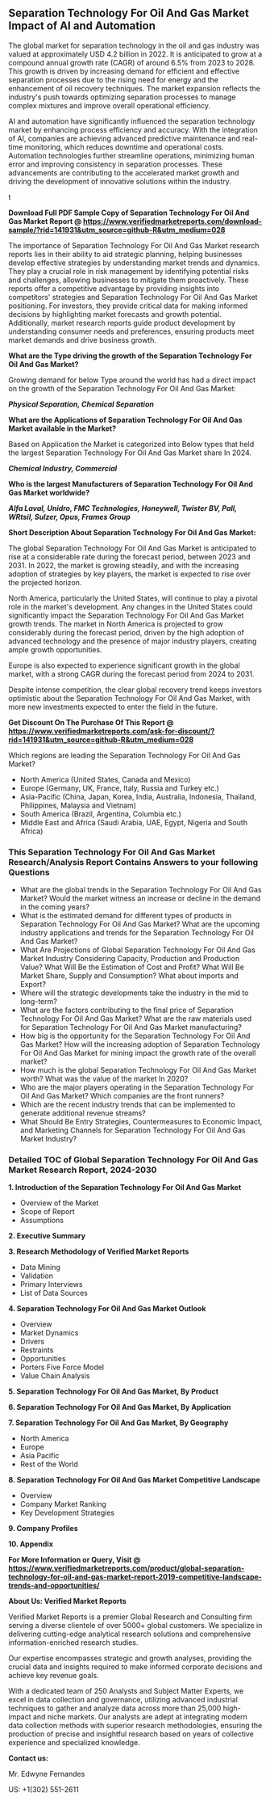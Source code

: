 <h2>Separation Technology For Oil And Gas Market Impact of AI and Automation</h2><p>The global market for separation technology in the oil and gas industry was valued at approximately USD 4.2 billion in 2022. It is anticipated to grow at a compound annual growth rate (CAGR) of around 6.5% from 2023 to 2028. This growth is driven by increasing demand for efficient and effective separation processes due to the rising need for energy and the enhancement of oil recovery techniques. The market expansion reflects the industry's push towards optimizing separation processes to manage complex mixtures and improve overall operational efficiency.</p><p>AI and automation have significantly influenced the separation technology market by enhancing process efficiency and accuracy. With the integration of AI, companies are achieving advanced predictive maintenance and real-time monitoring, which reduces downtime and operational costs. Automation technologies further streamline operations, minimizing human error and improving consistency in separation processes. These advancements are contributing to the accelerated market growth and driving the development of innovative solutions within the industry.</p>t</p><p id="" class=""><strong>Download Full PDF Sample Copy of Separation Technology For Oil And Gas Market Report @ <a href="https://www.verifiedmarketreports.com/download-sample/?rid=141931&utm_source=github-R&utm_medium=028" target="_blank">https://www.verifiedmarketreports.com/download-sample/?rid=141931&utm_source=github-R&utm_medium=028</a></strong></p><p>The importance of&nbsp;Separation Technology For Oil And Gas Market research reports lies in their ability to aid strategic planning, helping businesses develop effective strategies by understanding market trends and dynamics. They play a crucial role in risk management by identifying potential risks and challenges, allowing businesses to mitigate them proactively. These reports offer a competitive advantage by providing insights into competitors' strategies and Separation Technology For Oil And Gas Market positioning. For investors, they provide critical data for making informed decisions by highlighting market forecasts and growth potential. Additionally, market research reports guide product development by understanding consumer needs and preferences, ensuring products meet market demands and drive business growth.</p><p><strong>What are the&nbsp;Type driving the growth of the Separation Technology For Oil And Gas Market?</strong></p><p id="" class="">Growing demand for below Type around the world has had a direct impact on the growth of the Separation Technology For Oil And Gas Market:</p><em><strong>Physical Separation, Chemical Separation</strong></em></p><strong>What are the&nbsp;Applications&nbsp;of Separation Technology For Oil And Gas Market available in the Market?</strong></p><p id="" class="">Based on Application the Market is categorized into Below types that held the largest Separation Technology For Oil And Gas Market share In 2024.</p><em><strong>Chemical Industry, Commercial</strong></em></p><strong>Who is the largest Manufacturers of Separation Technology For Oil And Gas Market worldwide?</strong></p><p><em><strong>Alfa Laval, Unidro, FMC Technologies, Honeywell, Twister BV, Pall, WRtsil, Sulzer, Opus, Frames Group</strong></em></p><p id="" class=""><strong>Short Description About Separation Technology For Oil And Gas Market:</strong></p><p>The global Separation Technology For Oil And Gas Market is anticipated to rise at a considerable rate during the forecast period, between 2023 and 2031. In 2022, the market is growing steadily, and with the increasing adoption of strategies by key players, the market is expected to rise over the projected horizon.</p><p>North America, particularly the United States, will continue to play a pivotal role in the market's development. Any changes in the United States could significantly impact the Separation Technology For Oil And Gas Market growth trends. The market in North America is projected to grow considerably during the forecast period, driven by the high adoption of advanced technology and the presence of major industry players, creating ample growth opportunities.</p><p>Europe is also expected to experience significant growth in the global market, with a strong CAGR during the forecast period from 2024 to 2031.</p><p>Despite intense competition, the clear global recovery trend keeps investors optimistic about the Separation Technology For Oil And Gas Market, with more new investments expected to enter the field in the future.</p><p id="" class=""><strong>Get Discount On The Purchase Of This Report @ <a href="https://www.verifiedmarketreports.com/ask-for-discount/?rid=141931&utm_source=github-R&utm_medium=028" target="_blank">https://www.verifiedmarketreports.com/ask-for-discount/?rid=141931&utm_source=github-R&utm_medium=028</a></strong></p>Which regions are leading the Separation Technology For Oil And Gas Market?</p><ul><li>North America (United States, Canada and Mexico)</li><li>Europe (Germany, UK, France, Italy, Russia and Turkey etc.)</li><li>Asia-Pacific (China, Japan, Korea, India, Australia, Indonesia, Thailand, Philippines, Malaysia and Vietnam)</li><li>South America (Brazil, Argentina, Columbia etc.)</li><li>Middle East and Africa (Saudi Arabia, UAE, Egypt, Nigeria and South Africa)</li></ul><h3 id="" class="">This Separation Technology For Oil And Gas Market Research/Analysis Report Contains Answers to your following Questions</h3><ul><li>What are the global trends in the Separation Technology For Oil And Gas Market? Would the market witness an increase or decline in the demand in the coming years?</li><li>What is the estimated demand for different types of products in Separation Technology For Oil And Gas Market? What are the upcoming industry applications and trends for the Separation Technology For Oil And Gas Market?</li><li>What Are Projections of Global Separation Technology For Oil And Gas Market Industry Considering Capacity, Production and Production Value? What Will Be the Estimation of Cost and Profit? What Will Be Market Share, Supply and Consumption? What about imports and Export?</li><li>Where will the strategic developments take the industry in the mid to long-term?</li><li>What are the factors contributing to the final price of Separation Technology For Oil And Gas Market? What are the raw materials used for Separation Technology For Oil And Gas Market manufacturing?</li><li>How big is the opportunity for the Separation Technology For Oil And Gas Market? How will the increasing adoption of Separation Technology For Oil And Gas Market for mining impact the growth rate of the overall market?</li><li>How much is the global Separation Technology For Oil And Gas Market worth? What was the value of the market In 2020?</li><li>Who are the major players operating in the Separation Technology For Oil And Gas Market? Which companies are the front runners?</li><li>Which are the recent industry trends that can be implemented to generate additional revenue streams?</li><li>What Should Be Entry Strategies, Countermeasures to Economic Impact, and Marketing Channels for Separation Technology For Oil And Gas Market Industry?</li></ul><h3 id="" class="">Detailed TOC of Global Separation Technology For Oil And Gas Market Research Report, 2024-2030</h3><p id="" class=""><strong>1. Introduction of the Separation Technology For Oil And Gas Market</strong></p><ul><li>Overview of the Market</li><li>Scope of Report</li><li>Assumptions</li></ul><p id="" class=""><strong>2. Executive Summary</strong></p><p id="" class=""><strong>3. Research Methodology of Verified Market Reports</strong></p><ul><li>Data Mining</li><li>Validation</li><li>Primary Interviews</li><li>List of Data Sources</li></ul><p id="" class=""><strong>4. Separation Technology For Oil And Gas Market Outlook</strong></p><ul><li>Overview</li><li>Market Dynamics</li><li>Drivers</li><li>Restraints</li><li>Opportunities</li><li>Porters Five Force Model</li><li>Value Chain Analysis</li></ul><p id="" class=""><strong>5. Separation Technology For Oil And Gas Market, By Product</strong></p><p id="" class=""><strong>6. Separation Technology For Oil And Gas Market, By Application</strong></p><p id="" class=""><strong>7. Separation Technology For Oil And Gas Market, By Geography</strong></p><ul><li>North America</li><li>Europe</li><li>Asia Pacific</li><li>Rest of the World</li></ul><p id="" class=""><strong>8. Separation Technology For Oil And Gas Market Competitive Landscape</strong></p><ul><li>Overview</li><li>Company Market Ranking</li><li>Key Development Strategies</li></ul><p id="" class=""><strong>9. Company Profiles</strong></p><p id="" class=""><strong>10. Appendix</strong></p><p id="" class=""><strong>For More Information or Query, Visit @ <a href="https://www.verifiedmarketreports.com/product/global-separation-technology-for-oil-and-gas-market-report-2019-competitive-landscape-trends-and-opportunities/" target="_blank">https://www.verifiedmarketreports.com/product/global-separation-technology-for-oil-and-gas-market-report-2019-competitive-landscape-trends-and-opportunities/</a></strong></p><p id="" class=""><strong>About Us: Verified Market Reports</strong></p><p id="" class="">Verified Market Reports is a premier Global Research and Consulting firm serving a diverse clientele of over 5000+ global customers. We specialize in delivering cutting-edge analytical research solutions and comprehensive information-enriched research studies.</p><p id="" class="">Our expertise encompasses strategic and growth analyses, providing the crucial data and insights required to make informed corporate decisions and achieve key revenue goals.</p><p id="" class="">With a dedicated team of 250 Analysts and Subject Matter Experts, we excel in data collection and governance, utilizing advanced industrial techniques to gather and analyze data across more than 25,000 high-impact and niche markets. Our analysts are adept at integrating modern data collection methods with superior research methodologies, ensuring the production of precise and insightful research based on years of collective experience and specialized knowledge.</p><p id="" class=""><strong>Contact us:</strong></p><p id="" class="">Mr. Edwyne Fernandes</p><p id="" class="">US: +1(302) 551-2611</p>